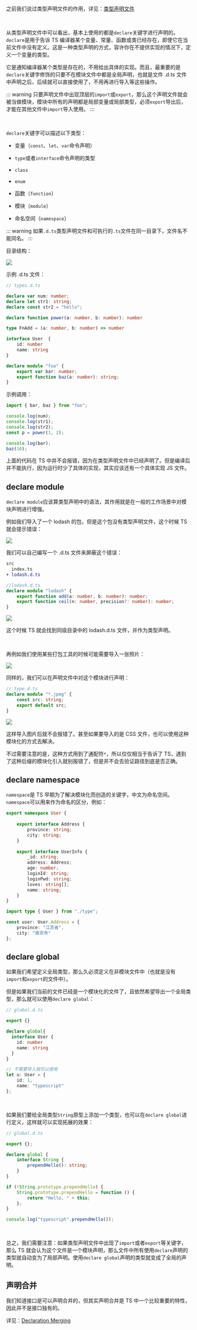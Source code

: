 之前我们说过类型声明文件的作用，详见：[类型声明文件](../类型声明文件)

<br />

从类型声明文件中可以看出，基本上使用的都是`declare`关键字进行声明的。`declare`是用于告诉 TS 编译器某个变量、常量、函数或类已经存在，即使它在当前文件中没有定义。这是一种类型声明的方式，容许你在不提供实现的情况下，定义一个变量的类型。

它是通知编译器某个类型是存在的，不用给出具体的实现。<XTextLight>而且，最重要的是`declare`关键字修饰的只要不在模块文件中都是全局声明，也就是文件 .d.ts 文件中声明之后，后续就可以直接使用了，不用再进行导入等这些操作。</XTextLight>

::: warning
只要声明文件中出现顶层的`import`或`export`，那么这个声明文件就会被当做模块，模块中所有的声明都是局部变量或局部类型，必须`export`导出后，才能在其他文件中`import`导入使用。
:::

<br />

`declare`关键字可以描述以下类型：

+ 变量（`const`、`let`、`var`命令声明）

+ `type`或者`interface`命令声明的类型

+ `class`

+ `enum`

+ 函数（`function`）

+ 模块（`module`）

+ 命名空间（`namespace`）

::: warning
如果`.d.ts`类型声明文件和可执行的`.ts`文件在同一目录下，文件名不能同名。
:::

目录结构：

![](imgs/1736216701604-399e93ca-f77b-412b-87e8-cc2f5fddc9f7.png)

示例 .d.ts 文件：

```typescript
// types.d.ts

declare var num: number;
declare let str1: string;
declare const str2 = "hello";

declare function power(a: number, b: number): number

type FnAdd = (a: number, b: number) => number

interface User  { 
    id: number
    name: string
}

declare module "foo" { 
    export var bar: number;
    export function baz(a: number): string;
}
```

示例调用：

```typescript
import { bar, baz } from "foo";

console.log(num);
console.log(str1);
console.log(str2);
const p = power(1, 2);

console.log(bar);
baz(10);
```

<XTextLight>上面的代码在 TS 中并不会报错，因为在类型声明文件中已经声明了。但是编译后并不能执行，因为运行时少了具体的实现，其实应该还有一个具体实现 JS 文件。</XTextLight>

##  declare module

`declare module`应该算类型声明中的语法，其作用就是在一般的工作场景中对模块声明进行增强。

例如我们导入了一个 lodash 的包，但是这个包没有类型声明文件，这个时候 TS 就会提示错误：

![](imgs/1736217102829-2f1542c1-7589-467a-8b60-9059c9606a86.png)

我们可以自己编写一个 .d.ts 文件来屏蔽这个错误：

```diff
src
  index.ts
+ lodash.d.ts
```

```typescript
//lodash.d.ts
declare module "lodash" {
    export function add(a: number, b: number): number;
    export function ceil(n: number, precision?: number): number;
}
```

![](imgs/1736217216470-cd2a1098-8092-4320-a9c7-d36cbc0b5e29.png)

这个时候 TS 就会找到同级目录中的 lodash.d.ts 文件，并作为类型声明。

<br />

再例如我们使用某些打包工具的时候可能需要导入一张照片：

![](imgs/1736217353861-0600d65e-7927-4580-a674-1e2432234963.png)

同样的，我们可以在声明文件中对这个模块进行声明：

```typescript
// type.d.ts
declare module "*.jpeg" {
    const src: string;
    export default src;
}
```

![](imgs/1736217428216-758e772a-bf51-4cee-b52c-15c1887f203f.png)

这样导入图片后就不会报错了。甚至如果要导入的是 CSS 文件，也可以使用这种模块化的方式去解决。

不过需要注意的是，这种方式用到了通配符`*`，所以仅仅相当于告诉了 TS，遇到了这种后缀的模块化引入就别报错了，但是并不会去验证路径到底是否正确。

##  declare namespace

`namespace`是 TS 早期为了解决模块化而创造的关键字，中文为命名空间。`namespace`可以用来作为命名的区分，例如：

```typescript
export namespace User {
  
    export interface Address {
        province: string;
        city: string;
    }
  
    export interface UserInfo {
        _id: string;
        address: Address;
        age: number;
        loginId: string;
        loginPwd: string;
        loves: string[];
        name: string;
    }
}
```

```typescript
import type { User } from "./type";

const user: User.Address = {
    province: "江苏省",
    city: "南京市"
};
```

##  declare global

如果我们希望定义全局类型，那么久必须定义在非模块文件中（也就是没有`import`和`export`的文件中）。

但是如果我们当前的文件已经是一个模块化的文件了，且依然希望导出一个全局类型，那么就可以使用`declare global`：

```typescript
// global.d.ts

export {}

declare global{
  interface User { 
    id: number
    name: string
  }
}
```

```typescript
// 不需要导入就可以使用
let u: User = {
    id: 1,
    name: "typescript"
};
```

<br />

如果我们要给全局类型`String`原型上添加一个类型，也可以在`declare global`进行定义，这样就可以实现拓展的效果：

```typescript
// global.d.ts

export {};

declare global {
    interface String {
        prependHello(): string;
    }
}
```

```typescript
if (!String.prototype.prependHello) {
    String.prototype.prependHello = function () {
        return "Hello, " + this;
    };
}

console.log("typescript".prependHello());
```

<br />

总之，我们需要注意：如果类型声明文件中出现了`import`或者`export`等关键字，那么 TS 就会认为这个文件是一个模块声明，那么文件中所有使用`declare`声明的类型就自动变为了局部声明。使用`declare global`声明的类型就变成了全局的声明。

##  声明合并

我们知道接口是可以声明合并的，但其实声明合并是 TS 中一个比较重要的特性，因此并不是接口独有的。

详见：[Declaration Merging](https://www.typescriptlang.org/docs/handbook/declaration-merging.html)

